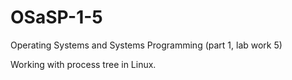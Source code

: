 # OSaSP-1-5
Operating Systems and Systems Programming (part 1, lab work 5)

Working with process tree in Linux.
